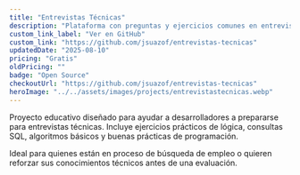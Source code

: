 ```yaml
--- 
title: "Entrevistas Técnicas" 
description: "Plataforma con preguntas y ejercicios comunes en entrevistas técnicas de desarrollo. Enfocada en lógica, SQL y buenas prácticas." 
custom_link_label: "Ver en GitHub" 
custom_link: "https://github.com/jsuazof/entrevistas-tecnicas" 
updatedDate: "2025-08-10" 
pricing: "Gratis" 
oldPricing: "" 
badge: "Open Source" 
checkoutUrl: "https://github.com/jsuazof/entrevistas-tecnicas" 
heroImage: "../../assets/images/projects/entrevistastecnicas.webp" 
--- 
```


Proyecto educativo diseñado para ayudar a desarrolladores a prepararse para entrevistas técnicas. Incluye ejercicios prácticos de lógica, consultas SQL, algoritmos básicos y buenas prácticas de programación. 

Ideal para quienes están en proceso de búsqueda de empleo o quieren reforzar sus conocimientos técnicos antes de una evaluación.